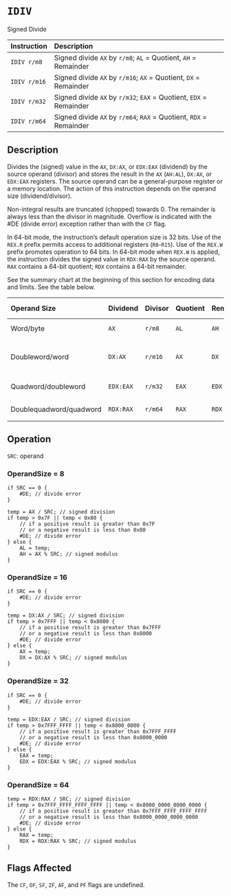 # `IDIV`
Signed Divide

| Instruction  | Description                                                        |
| :----------- | :----------------------------------------------------------------- |
| `IDIV r/m8`  | Signed divide `AX` by `r/m8`; `AL` = Quotient, `AH` = Remainder    |
| `IDIV r/m16` | Signed divide `AX` by `r/m16`; `AX` = Quotient, `DX` = Remainder   |
| `IDIV r/m32` | Signed divide `AX` by `r/m32`; `EAX` = Quotient, `EDX` = Remainder |
| `IDIV r/m64` | Signed divide `AX` by `r/m64`; `RAX` = Quotient, `RDX` = Remainder |

## Description
Divides the (signed) value in the `AX`, `DX:AX`, or `EDX:EAX` (dividend) by the source operand (divisor) and stores the result in the `AX` (`AH:AL`), `DX:AX`, or `EDX:EAX` registers. The source operand can be a general-purpose register or a memory location. The action of this instruction depends on the operand size (dividend/divisor).

Non-integral results are truncated (chopped) towards 0. The remainder is always less than the divisor in magnitude. Overflow is indicated with the #DE (divide error) exception rather than with the `CF` flag.

In 64-bit mode, the instruction’s default operation size is 32 bits. Use of the `REX.R` prefix permits access to additional registers (`R8`-`R15`). Use of the `REX.W` prefix promotes operation to 64 bits. In 64-bit mode when `REX.W` is applied, the instruction divides the signed value in `RDX:RAX` by the source operand. `RAX` contains a 64-bit quotient; `RDX` contains a 64-bit remainder.

See the summary chart at the beginning of this section for encoding data and limits. See the table below.

| Operand Size            | Dividend  | Divisor | Quotient | Remainder | Quotient Range               |
| :---------------------- | :-------- | :------ | :------- | :-------- | :--------------------------- |
| Word/byte               | `AX`      | `r/m8`  | `AL`     | `AH`      | $-128$ to $+127$             |
| Doubleword/word         | `DX:AX`   | `r/m16` | `AX`     | `DX`      | $-32,768$ to $+32,767$       |
| Quadword/doubleword     | `EDX:EAX` | `r/m32` | `EAX`    | `EDX`     | $-2^{31}$ to ${+2^{31} - 1}$ |
| Doublequadword/quadword | `RDX:RAX` | `r/m64` | `RAX`    | `RDX`     | $-2^{63}$ to ${+2^{63} - 1}$ |

## Operation
`SRC`: operand

### OperandSize = 8
```rust,ignore
if SRC == 0 {
    #DE; // divide error
}

temp = AX / SRC; // signed division
if temp > 0x7F || temp < 0x80 {
    // if a positive result is greater than 0x7F
    // or a negative result is less than 0x80
    #DE; // divide error
} else {
    AL = temp;
    AH = AX % SRC; // signed modulus
}
```

### OperandSize = 16
```rust,ignore
if SRC == 0 {
    #DE; // divide error
}

temp = DX:AX / SRC; // signed division
if temp > 0x7FFF || temp < 0x8000 {
    // if a positive result is greater than 0x7FFF
    // or a negative result is less than 0x8000
    #DE; // divide error
} else {
    AX = temp;
    DX = DX:AX % SRC; // signed modulus
}
```

### OperandSize = 32
```rust,ignore
if SRC == 0 {
    #DE; // divide error
}

temp = EDX:EAX / SRC; // signed division
if temp > 0x7FFF_FFFF || temp < 0x8000_0000 {
    // if a positive result is greater than 0x7FFF_FFFF
    // or a negative result is less than 0x8000_0000
    #DE; // divide error
} else {
    EAX = temp;
    EDX = EDX:EAX % SRC; // signed modulus
}
```

### OperandSize = 64
```rust,ignore
temp = RDX:RAX / SRC; // signed division
if temp > 0x7FFF_FFFF_FFFF_FFFF || temp < 0x8000_0000_0000_0000 {
    // if a positive result is greater than 0x7FFF_FFFF_FFFF_FFFF
    // or a negative result is less than 0x8000_0000_0000_0000
    #DE; // divide error
} else {
    RAX = temp;
    RDX = RDX:RAX % SRC; // signed modulus
}
```

## Flags Affected
The `CF`, `OF`, `SF`, `ZF`, `AF`, and `PF` flags are undefined.
